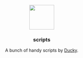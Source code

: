 <p align="center">
  <a href="https://t.me/clunkerbot">
    <img src="https://i.imgur.com/o6S0OiU.png" width="80" height="80">
  </a>

  <h3 align="center">scripts</h3>

  <p align="center">
    A bunch of handy scripts by <a href="https://github.com/electricduck">Ducky</a>.
  </p>
</p>
